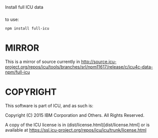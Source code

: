 Install full ICU data
###

to use:

	npm install full-icu

MIRROR
===
This is a mirror of source  currently  in
http://source.icu-project.org/repos/icu/tools/branches/srl/npm11617/release/c/icu4c-data-npm/full-icu

COPYRIGHT
===

This software is part of ICU, and as such is:

Copyright (C) 2015 IBM Corporation and Others. All Rights Reserved.

A copy of the ICU license is in (dist/license.html)[dist/license.html]
or is available at https://ssl.icu-project.org/repos/icu/icu/trunk/license.html
